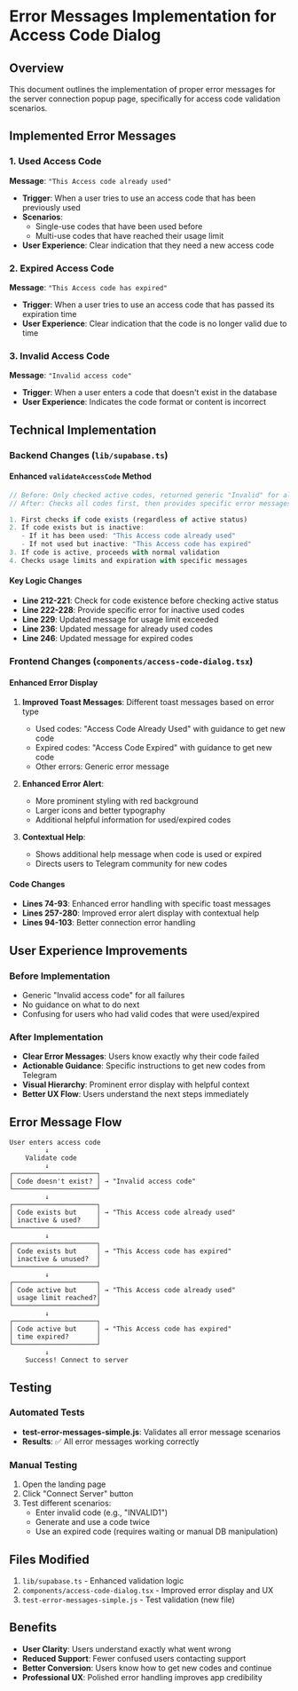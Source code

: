 # Error Messages Implementation for Access Code Dialog

## Overview
This document outlines the implementation of proper error messages for the server connection popup page, specifically for access code validation scenarios.

## Implemented Error Messages

### 1. Used Access Code
**Message**: `"This Access code already used"`
- **Trigger**: When a user tries to use an access code that has been previously used
- **Scenarios**:
  - Single-use codes that have been used before
  - Multi-use codes that have reached their usage limit
- **User Experience**: Clear indication that they need a new access code

### 2. Expired Access Code
**Message**: `"This Access code has expired"`
- **Trigger**: When a user tries to use an access code that has passed its expiration time
- **User Experience**: Clear indication that the code is no longer valid due to time

### 3. Invalid Access Code
**Message**: `"Invalid access code"`
- **Trigger**: When a user enters a code that doesn't exist in the database
- **User Experience**: Indicates the code format or content is incorrect

## Technical Implementation

### Backend Changes (`lib/supabase.ts`)

#### Enhanced `validateAccessCode` Method
```typescript
// Before: Only checked active codes, returned generic "Invalid" for all failures
// After: Checks all codes first, then provides specific error messages

1. First checks if code exists (regardless of active status)
2. If code exists but is inactive:
   - If it has been used: "This Access code already used"
   - If not used but inactive: "This Access code has expired"
3. If code is active, proceeds with normal validation
4. Checks usage limits and expiration with specific messages
```

#### Key Logic Changes
- **Line 212-221**: Check for code existence before checking active status
- **Line 222-228**: Provide specific error for inactive used codes
- **Line 229**: Updated message for usage limit exceeded
- **Line 236**: Updated message for already used codes
- **Line 246**: Updated message for expired codes

### Frontend Changes (`components/access-code-dialog.tsx`)

#### Enhanced Error Display
1. **Improved Toast Messages**: Different toast messages based on error type
   - Used codes: "Access Code Already Used" with guidance to get new code
   - Expired codes: "Access Code Expired" with guidance to get new code
   - Other errors: Generic error message

2. **Enhanced Error Alert**: 
   - More prominent styling with red background
   - Larger icons and better typography
   - Additional helpful information for used/expired codes

3. **Contextual Help**: 
   - Shows additional help message when code is used or expired
   - Directs users to Telegram community for new codes

#### Code Changes
- **Lines 74-93**: Enhanced error handling with specific toast messages
- **Lines 257-280**: Improved error alert display with contextual help
- **Lines 94-103**: Better connection error handling

## User Experience Improvements

### Before Implementation
- Generic "Invalid access code" for all failures
- No guidance on what to do next
- Confusing for users who had valid codes that were used/expired

### After Implementation
- **Clear Error Messages**: Users know exactly why their code failed
- **Actionable Guidance**: Specific instructions to get new codes from Telegram
- **Visual Hierarchy**: Prominent error display with helpful context
- **Better UX Flow**: Users understand the next steps immediately

## Error Message Flow

```
User enters access code
         ↓
    Validate code
         ↓
┌─────────────────────┐
│ Code doesn't exist? │ → "Invalid access code"
└─────────────────────┘
         ↓
┌─────────────────────┐
│ Code exists but     │ → "This Access code already used"
│ inactive & used?    │
└─────────────────────┘
         ↓
┌─────────────────────┐
│ Code exists but     │ → "This Access code has expired"
│ inactive & unused?  │
└─────────────────────┘
         ↓
┌─────────────────────┐
│ Code active but     │ → "This Access code already used"
│ usage limit reached?│
└─────────────────────┘
         ↓
┌─────────────────────┐
│ Code active but     │ → "This Access code has expired"
│ time expired?       │
└─────────────────────┘
         ↓
    Success! Connect to server
```

## Testing

### Automated Tests
- **test-error-messages-simple.js**: Validates all error message scenarios
- **Results**: ✅ All error messages working correctly

### Manual Testing
1. Open the landing page
2. Click "Connect Server" button
3. Test different scenarios:
   - Enter invalid code (e.g., "INVALID1")
   - Generate and use a code twice
   - Use an expired code (requires waiting or manual DB manipulation)

## Files Modified
1. `lib/supabase.ts` - Enhanced validation logic
2. `components/access-code-dialog.tsx` - Improved error display and UX
3. `test-error-messages-simple.js` - Test validation (new file)

## Benefits
- **User Clarity**: Users understand exactly what went wrong
- **Reduced Support**: Fewer confused users contacting support
- **Better Conversion**: Users know how to get new codes and continue
- **Professional UX**: Polished error handling improves app credibility
